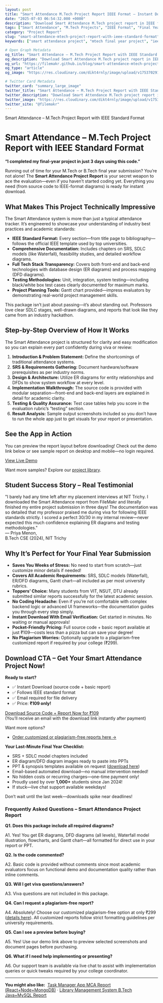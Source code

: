 ```yaml
---
layout: post
title: "Smart Attendance M.Tech Project Report IEEE Format – Instant Download"
date: "2025-07-03 06:54:32.000 +0000"
description: "Download Smart Attendance M.Tech project report in IEEE format with code, diagrams, and Gantt chart. Perfect for urgent final-year submissions!"
tags: ["Smart Attendance", "M.Tech Projects", "IEEE Format", "Final Year Project", "Source Code", "Project Documentation", "ER Diagrams", "DFD Diagrams", "Gantt Chart", "Quick Submission"]
category: "Project Report"
slug: "smart-attendance-mtech-project-report-with-ieee-standard-format"
keywords: ["smart attendance project", "mtech final year project", "ieee format report", "project source code download", "er dfd diagrams", "gantt chart mtech", "btech project documentation", "last minute project report", "plagiarism free project"]

# Open Graph Metadata
og_title: "Smart Attendance – M.Tech Project Report with IEEE Standard Format"
og_description: "Download Smart Attendance M.Tech project report in IEEE format with code, diagrams, and Gantt chart. Perfect for urgent final-year submissions!"
og_url: "https://filemakr.github.io/blog/smart-attendance-mtech-project-report-with-ieee-standard-format"
og_type: "article"
og_image: "https://res.cloudinary.com/dikt4rnly/image/upload/v1753702918/qmey9o0hpxjjpw0prrbq.png"

# Twitter Card Metadata
twitter_card: "summary_large_image"
twitter_title: "Smart Attendance – M.Tech Project Report with IEEE Standard Format"
twitter_description: "Download Smart Attendance M.Tech project report in IEEE format with code, diagrams, and Gantt chart. Perfect for urgent final-year submissions!"
twitter_image: "https://res.cloudinary.com/dikt4rnly/image/upload/v1753702918/qmey9o0hpxjjpw0prrbq.png"
twitter_site: "@filemakr"
---
```


Smart Attendance – M.Tech Project Report with IEEE Standard Format

Smart Attendance – M.Tech Project Report with IEEE Standard Format
==================================================================

**“I completed my final-year project in just 3 days using this code.”**

Running out of time for your M.Tech or B.Tech final year submission? You’re not alone! The **Smart Attendance Project Report** is your secret weapon to ace the evaluation—even if you haven’t started coding yet. Everything you need (from source code to IEEE-format diagrams) is ready for instant download.

What Makes This Project Technically Impressive
----------------------------------------------

The Smart Attendance system is more than just a typical attendance tracker. It’s engineered to showcase your understanding of industry best practices and academic standards:

*   **IEEE Standard Format:** Every section—from title page to bibliography—follows the official IEEE template used by top universities.
*   **Comprehensive Documentation:** Includes chapters on SRS, SDLC models (like Waterfall), feasibility studies, and detailed workflow diagrams.
*   **Full Tech Stack Transparency:** Covers both front-end and back-end technologies with database design (ER diagrams) and process mapping (DFD diagrams).
*   **Testing Methodologies:** Unit, integration, system testing—including black/white box test cases clearly documented for maximum marks.
*   **Project Planning Tools:** Gantt chart provided—impress evaluators by demonstrating real-world project management skills.

This package isn’t just about passing—it’s about standing out. Professors love clear SDLC stages, well-drawn diagrams, and reports that look like they came from an industry hackathon.

Step-by-Step Overview of How It Works
-------------------------------------

The Smart Attendance project is structured for clarity and easy modification so you can explain every part confidently during viva or review:

1.  **Introduction & Problem Statement:** Define the shortcomings of traditional attendance systems.
2.  **SRS & Requirements Gathering:** Document hardware/software prerequisites as per industry norms.
3.  **Design & Architecture:** Utilize ER diagrams for entity relationships and DFDs to show system workflow at every level.
4.  **Implementation Walkthrough:** The source code is provided with modular separation—front-end and back-end layers are explained in detail for academic clarity.
5.  **Testing & Quality Assurance:** Test case tables help you score in the evaluation rubric’s “testing” section.
6.  **Result Analysis:** Sample output screenshots included so you don’t have to run the whole app just to get visuals for your report or presentation.

See the App in Action
---------------------

You can preview the report layout before downloading! Check out the demo link below or see sample report on desktop and mobile—no login required.

[View Live Demo](https://online.visual-paradigm.com/share/book/sample-project-report-1uzumhkivv)

Want more samples? Explore our [project library](https://filemakr.com/final-year-project-ideas).

Student Success Story – Real Testimonial
----------------------------------------

"I barely had any time left after my placement interviews at NIT Trichy. I downloaded the Smart Attendance report from FileMakr and literally finished my entire project submission in three days! The documentation was so detailed that my professor praised me during viva for following IEEE standards strictly. I scored a perfect 30/30 in my internal review—never expected this much confidence explaining ER diagrams and testing methodologies."  
— Priya Menon,  
B.Tech CSE (2024), NIT Trichy

Why It’s Perfect for Your Final Year Submission
-----------------------------------------------

*   **Saves You Weeks of Stress:** No need to start from scratch—just customize minor details if needed!
*   **Covers All Academic Requirements:** SRS, SDLC models (Waterfall), ER/DFD diagrams, Gantt chart—all included as per most university rubrics.
*   **Toppers’ Choice:** Many students from VIT, NSUT, DTU already submitted similar reports successfully for the latest academic session.
*   **No Coding Headache:** Even if you’re not comfortable with complex backend logic or advanced UI frameworks—the documentation guides you through every step simply.
*   **Instant Download With Email Verification:** Get started in minutes. No waiting or manual approvals!
*   **Pocket-Friendly Pricing:** Full source code + basic report available at just ₹109—costs less than a pizza but can save your degree!
*   **No Plagiarism Worries:** Optionally upgrade to a plagiarism-free customized report if required by your college (₹299).

Download CTA – Get Your Smart Attendance Project Now!
-----------------------------------------------------

**Ready to start?**

*   ✅ Instant Download (source code + basic report)
*   ✅ Follows IEEE standard format
*   ✅ Email required for file delivery
*   ✅ Price: **₹109 only!**

[Download Source Code + Report Now for ₹109](https://filemakr.com/mtech-final-year-project-report-smart-attendance)  
(You’ll receive an email with the download link instantly after payment)

Want more options?

*   [Order customized or plagiarism-free reports here →](https://filemakr.com/mtech-final-year-project-report)

**Your Last-Minute Final Year Checklist:**

*   SRS + SDLC model chapters included
*   ER diagram/DFD diagram images ready to paste into PPTs
*   PPT & synopsis templates available on request ([download here](/ppt-synopsis-downloads))
*   Email-based automated download—no manual intervention needed!
*   No hidden costs or recurring charges—one-time payment only!
*   Proudly used by over **1,000+** students since Jan 2024!
*   If stuck—live chat support available weekdays!

Don’t wait until the last week—downloads spike near deadlines!

### Frequently Asked Questions – Smart Attendance Project Report

**Q1. Does this package include all required diagrams?**

A1. Yes! You get ER diagrams, DFD diagrams (all levels), Waterfall model illustration, flowcharts, and Gantt chart—all formatted for direct use in your report or PPT.

**Q2. Is the code commented?**

A2. Basic code is provided without comments since most academic evaluators focus on functional demo and documentation quality rather than inline comments.

**Q3. Will I get viva questions/answers?**

A3. Viva questions are not included in this package.

**Q4. Can I request a plagiarism-free report?**

A4. Absolutely! Choose our customized plagiarism-free option at only ₹299 ([details here](https://filemakr.com/mtech-final-year-project-report)). All customized reports follow strict formatting guidelines per university requirements.

**Q5. Can I see a preview before buying?**

A5. Yes! Use our demo link above to preview selected screenshots and document pages before purchasing.

**Q6. What if I need help implementing or presenting?**

A6. Our support team is available via live chat to assist with implementation queries or quick tweaks required by your college coordinator.

* * *

**You might also like:**  [Task Manager App MCA Report (React+Node+MongoDB)](https://filemakr.com/mca-final-year-project-report-task-manager) · [Library Management System B.Tech Java+MySQL Report](https://filemakr.com/btech-final-year-project-report-library-management)
